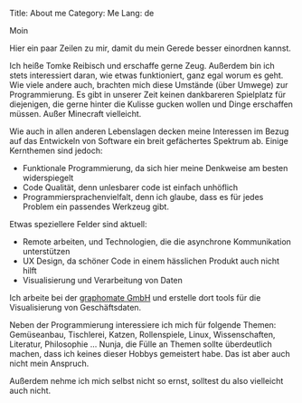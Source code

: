 Title: About me
Category: Me
Lang: de

Moin

Hier ein paar Zeilen zu mir, damit du mein Gerede besser einordnen kannst.

Ich heiße Tomke Reibisch und erschaffe gerne Zeug. Außerdem bin ich stets interessiert daran, wie etwas funktioniert, ganz egal worum es geht. Wie viele andere auch, brachten mich diese Umstände (über Umwege) zur Programmierung. Es gibt in unserer Zeit keinen dankbareren Spielplatz für diejenigen, die gerne hinter die Kulisse gucken wollen und Dinge erschaffen müssen. Außer Minecraft vielleicht.

Wie auch in allen anderen Lebenslagen decken meine Interessen im Bezug auf das Entwickeln von Software ein breit gefächertes Spektrum ab. Einige Kernthemen sind jedoch:
- Funktionale Programmierung, da sich hier meine Denkweise am besten widerspiegelt
- Code Qualität, denn unlesbarer code ist einfach unhöflich
- Programmiersprachenvielfalt, denn ich glaube, dass es für jedes Problem ein passendes Werkzeug gibt.

Etwas speziellere Felder sind aktuell:
- Remote arbeiten, und Technologien, die die asynchrone Kommunikation unterstützen
- UX Design, da schöner Code in einem hässlichen Produkt auch nicht hilft
- Visualisierung und Verarbeitung von Daten

Ich arbeite bei der [graphomate GmbH](http://www.graphomate.com/) und erstelle dort tools für die Visualisierung von Geschäftsdaten.

Neben der Programmierung interessiere ich mich für folgende Themen: Gemüseanbau, Tischlerei, Katzen, Rollenspiele, Linux, Wissenschaften, Literatur, Philosophie ... Nunja, die Fülle an Themen sollte überdeutlich machen, dass ich keines dieser Hobbys gemeistert habe. Das ist aber auch nicht mein Anspruch.

Außerdem nehme ich mich selbst nicht so ernst, solltest du also vielleicht auch nicht.